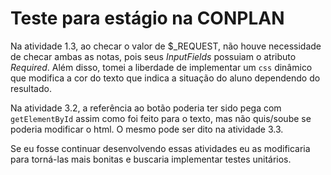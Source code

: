 
# Teste para estágio na CONPLAN

  

Na atividade 1.3, ao checar o valor de $_REQUEST, não houve necessidade de checar ambas as notas, pois seus *InputFields* possuiam o atributo *Required*. Além disso, tomei a liberdade de implementar um `css` dinâmico que modifica a cor do texto que indica a situação do aluno dependendo do resultado. 

Na atividade 3.2, a referência ao botão poderia ter sido pega com `getElementById` assim como foi feito para o texto, mas não quis/soube se poderia modificar o html. O mesmo pode ser dito na atividade 3.3.

Se eu fosse continuar desenvolvendo essas atividades eu as modificaria para torná-las mais bonitas e buscaria implementar testes unitários.
